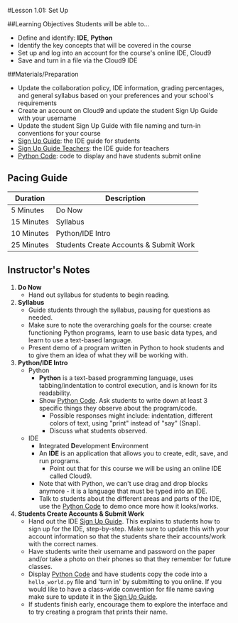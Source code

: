 #Lesson 1.01: Set Up

##Learning Objectives
Students will be able to...

* Define and identify: **IDE**, **Python**
* Identify the key concepts that will be covered in the course
* Set up and log into an account for the course's online IDE, Cloud9
* Save and turn in a file via the Cloud9 IDE

##Materials/Preparation
* Update the collaboration policy, IDE information, grading percentages, and general syllabus based on your preferences and your school's requirements
* Create an account on Cloud9 and update the student Sign Up Guide with your username
* Update the student Sign Up Guide with file naming and turn-in conventions for your course
* [Sign Up Guide]: the IDE guide for students
* [Sign Up Guide Teachers]: the IDE guide for teachers
* [Python Code]: code to display and have students submit online

## Pacing Guide
| **Duration**   | **Description** |
| ---------- | ----------- |
| 5 Minutes  | Do Now      |
| 15 Minutes | Syllabus    |
| 10 Minutes | Python/IDE Intro |
| 25 Minutes | Students Create Accounts & Submit Work |

## Instructor's Notes

1. **Do Now**
    * Hand out syllabus for students to begin reading.
2. **Syllabus**
	* Guide students through the syllabus, pausing for questions as needed.
    * Make sure to note the overarching goals for the course: create functioning Python programs, learn to use basic data types, and learn to use a text-based language.
	* Present demo of a program written in Python to hook students and to give them an idea of what they will be working with.
3. **Python/IDE Intro**
	* Python
		* **Python** is a text-based programming language, uses tabbing/indentation to control execution, and is known for its readability. 
		* Show [Python Code].  Ask students to write down at least 3 specific things they observe about the program/code.
	        * Possible responses might include: indentation, different colors of text, using "print" instead of "say" (Snap).
	        * Discuss what students observed.
	* IDE
		* **I**ntegrated **D**evelopment **E**nvironment 
		* An **IDE** is an application that allows you to create, edit, save, and run programs.
		    * Point out that for this course we will be using an online IDE called Cloud9.
		* Note that with Python, we can't use drag and drop blocks anymore - it is a language that must be typed into an IDE. 
		* Talk to students about the different areas and parts of the IDE, use the [Python Code] to demo once more how it looks/works.
4. **Students Create Accounts & Submit Work**
	* Hand out the IDE [Sign Up Guide]. This explains to students how to sign up for the IDE, step-by-step. Make sure to update this with your account information so that the students share their accounts/work with the correct names.
	* Have students write their username and password on the paper and/or take a photo on their phones so that they remember for future classes.
	* Display [Python Code] and have students copy the code into a `hello_world.py` file and 'turn in' by submitting to you online. If you would like to have a class-wide convention for file name saving make sure to update it in the [Sign Up Guide]. 
	* If students finish early, encourage them to explore the interface and to try creating a program that prints their name.



[Python Code]:hello_world.py
[Sign Up Guide]:python_online_editor_sign_up.md
[Sign Up Guide Teachers]:python_online_editor_sign_up_teachers.md